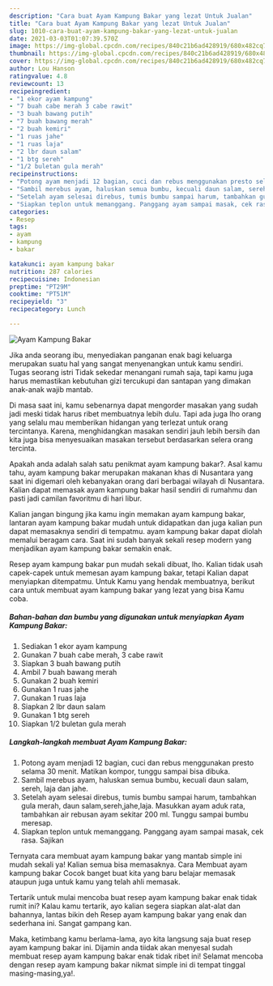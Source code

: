 ```yaml
---
description: "Cara buat Ayam Kampung Bakar yang lezat Untuk Jualan"
title: "Cara buat Ayam Kampung Bakar yang lezat Untuk Jualan"
slug: 1010-cara-buat-ayam-kampung-bakar-yang-lezat-untuk-jualan
date: 2021-03-03T01:07:39.570Z
image: https://img-global.cpcdn.com/recipes/840c21b6ad428919/680x482cq70/ayam-kampung-bakar-foto-resep-utama.jpg
thumbnail: https://img-global.cpcdn.com/recipes/840c21b6ad428919/680x482cq70/ayam-kampung-bakar-foto-resep-utama.jpg
cover: https://img-global.cpcdn.com/recipes/840c21b6ad428919/680x482cq70/ayam-kampung-bakar-foto-resep-utama.jpg
author: Lou Hanson
ratingvalue: 4.8
reviewcount: 13
recipeingredient:
- "1 ekor ayam kampung"
- "7 buah cabe merah 3 cabe rawit"
- "3 buah bawang putih"
- "7 buah bawang merah"
- "2 buah kemiri"
- "1 ruas jahe"
- "1 ruas laja"
- "2 lbr daun salam"
- "1 btg sereh"
- "1/2 buletan gula merah"
recipeinstructions:
- "Potong ayam menjadi 12 bagian, cuci dan rebus menggunakan presto selama 30 menit. Matikan kompor, tunggu sampai bisa dibuka."
- "Sambil merebus ayam, haluskan semua bumbu, kecuali daun salam, sereh, laja dan jahe."
- "Setelah ayam selesai direbus, tumis bumbu sampai harum, tambahkan gula merah, daun salam,sereh,jahe,laja. Masukkan ayam aduk rata, tambahkan air rebusan ayam sekitar 200 ml. Tunggu sampai bumbu meresap."
- "Siapkan teplon untuk memanggang. Panggang ayam sampai masak, cek rasa. Sajikan"
categories:
- Resep
tags:
- ayam
- kampung
- bakar

katakunci: ayam kampung bakar 
nutrition: 287 calories
recipecuisine: Indonesian
preptime: "PT29M"
cooktime: "PT51M"
recipeyield: "3"
recipecategory: Lunch

---
```



![Ayam Kampung Bakar](https://img-global.cpcdn.com/recipes/840c21b6ad428919/680x482cq70/ayam-kampung-bakar-foto-resep-utama.jpg)

Jika anda seorang ibu, menyediakan panganan enak bagi keluarga merupakan suatu hal yang sangat menyenangkan untuk kamu sendiri. Tugas seorang istri Tidak sekedar menangani rumah saja, tapi kamu juga harus memastikan kebutuhan gizi tercukupi dan santapan yang dimakan anak-anak wajib mantab.

Di masa  saat ini, kamu sebenarnya dapat mengorder masakan yang sudah jadi meski tidak harus ribet membuatnya lebih dulu. Tapi ada juga lho orang yang selalu mau memberikan hidangan yang terlezat untuk orang tercintanya. Karena, menghidangkan masakan sendiri jauh lebih bersih dan kita juga bisa menyesuaikan masakan tersebut berdasarkan selera orang tercinta. 



Apakah anda adalah salah satu penikmat ayam kampung bakar?. Asal kamu tahu, ayam kampung bakar merupakan makanan khas di Nusantara yang saat ini digemari oleh kebanyakan orang dari berbagai wilayah di Nusantara. Kalian dapat memasak ayam kampung bakar hasil sendiri di rumahmu dan pasti jadi camilan favoritmu di hari libur.

Kalian jangan bingung jika kamu ingin memakan ayam kampung bakar, lantaran ayam kampung bakar mudah untuk didapatkan dan juga kalian pun dapat memasaknya sendiri di tempatmu. ayam kampung bakar dapat diolah memalui beragam cara. Saat ini sudah banyak sekali resep modern yang menjadikan ayam kampung bakar semakin enak.

Resep ayam kampung bakar pun mudah sekali dibuat, lho. Kalian tidak usah capek-capek untuk memesan ayam kampung bakar, tetapi Kalian dapat menyiapkan ditempatmu. Untuk Kamu yang hendak membuatnya, berikut cara untuk membuat ayam kampung bakar yang lezat yang bisa Kamu coba.

<!--inarticleads1-->

##### Bahan-bahan dan bumbu yang digunakan untuk menyiapkan Ayam Kampung Bakar:

1. Sediakan 1 ekor ayam kampung
1. Gunakan 7 buah cabe merah, 3 cabe rawit
1. Siapkan 3 buah bawang putih
1. Ambil 7 buah bawang merah
1. Gunakan 2 buah kemiri
1. Gunakan 1 ruas jahe
1. Gunakan 1 ruas laja
1. Siapkan 2 lbr daun salam
1. Gunakan 1 btg sereh
1. Siapkan 1/2 buletan gula merah




<!--inarticleads2-->

##### Langkah-langkah membuat Ayam Kampung Bakar:

1. Potong ayam menjadi 12 bagian, cuci dan rebus menggunakan presto selama 30 menit. Matikan kompor, tunggu sampai bisa dibuka.
1. Sambil merebus ayam, haluskan semua bumbu, kecuali daun salam, sereh, laja dan jahe.
1. Setelah ayam selesai direbus, tumis bumbu sampai harum, tambahkan gula merah, daun salam,sereh,jahe,laja. Masukkan ayam aduk rata, tambahkan air rebusan ayam sekitar 200 ml. Tunggu sampai bumbu meresap.
1. Siapkan teplon untuk memanggang. Panggang ayam sampai masak, cek rasa. Sajikan




Ternyata cara membuat ayam kampung bakar yang mantab simple ini mudah sekali ya! Kalian semua bisa memasaknya. Cara Membuat ayam kampung bakar Cocok banget buat kita yang baru belajar memasak ataupun juga untuk kamu yang telah ahli memasak.

Tertarik untuk mulai mencoba buat resep ayam kampung bakar enak tidak rumit ini? Kalau kamu tertarik, ayo kalian segera siapkan alat-alat dan bahannya, lantas bikin deh Resep ayam kampung bakar yang enak dan sederhana ini. Sangat gampang kan. 

Maka, ketimbang kamu berlama-lama, ayo kita langsung saja buat resep ayam kampung bakar ini. Dijamin anda tiidak akan menyesal sudah membuat resep ayam kampung bakar enak tidak ribet ini! Selamat mencoba dengan resep ayam kampung bakar nikmat simple ini di tempat tinggal masing-masing,ya!.

